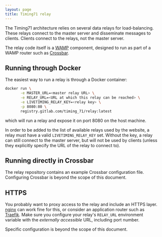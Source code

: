 ```yaml
---
layout: page
title: Timing71 relay
---
```

The Timing71 architecture relies on several data relays for load-balancing.
These relays connect to the master server and disseminate messages to clients.
Clients connect to the relays, not the master server.

The relay code itself is a
[WAMP](https://en.wikipedia.org/wiki/Web_Application_Messaging_Protocol)
component, designed to run as part of a WAMP router such as
[Crossbar](https://crossbar.io/).

## Running through Docker

The easiest way to run a relay is through a Docker container:

```bash
docker run \
       -e MASTER_URL=<master relay URL> \
       -e RELAY_URL=<URL at which this relay can be reached> \
       -e LIVETIMING_RELAY_KEY=<relay key> \
       -p 8080:80 \
       registry.gitlab.com/timing_71/relay:latest
```

which will run a relay and expose it on port 8080 on the host machine.

In order to be added to the list of available relays used by the website, a
relay must have a valid `LIVETIMING_RELAY_KEY` set. Without the key, a relay
can still connect to the master server, but will not be used by clients (unless
they explicitly specify the URL of the relay to connect to).

## Running directly in Crossbar

The relay repository contains an example Crossbar configuration file.
Configuring Crossbar is beyond the scope of this document.

## HTTPS

You probably want to proxy access to the relay and include an HTTPS layer.
[nginx](https://www.nginx.com/) can work fine for this, or consider an
application router such as [Traefik](https://docs.traefik.io/). Make sure you
configure your relay's `RELAY_URL` environment variable with the _externally
accessible_ URL, including port number.

Specific configuration is beyond the scope of this document.
